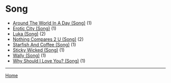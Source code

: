 # Song

  * [Around The World In A Day (Song)](./song/around-the-world-in-a-day/) (1)
  * [Erotic City (Song)](./song/erotic-city/) (1)
  * [Luka (Song)](./song/luka/) (2)
  * [Nothing Compares 2 U (Song)](./song/nothing-compares-2-u/) (2)
  * [Starfish And Coffee (Song)](./song/starfish-and-coffee/) (1)
  * [Sticky Wicked (Song)](./song/sticky-wicked/) (1)
  * [Wally (Song)](./song/wally/) (1)
  * [Why Should I Love You? (Song)](./song/why-should-i-love-you/) (1)

----

[Home](../)
